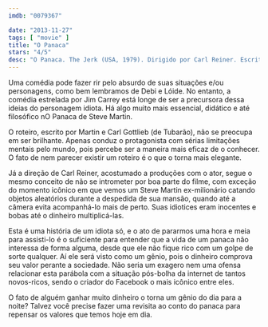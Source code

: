 ```yaml
---
imdb: "0079367"

date: "2013-11-27"
tags: [ "movie" ]
title: "O Panaca"
stars: "4/5"
desc: "O Panaca. The Jerk (USA, 1979). Dirigido por Carl Reiner. Escrito por Steve Martin, Carl Gottlieb, Michael Elias, Steve Martin, Carl Gottlieb. Com Steve Martin, Bernadette Peters, Catlin Adams, Mabel King, Richard Ward, Dick Anthony Williams, Bill Macy, M. Emmet Walsh, Dick O'Neill."
---
```

Uma comédia pode fazer rir pelo absurdo de suas situações e/ou personagens, como bem lembramos de Debi e Lóide. No entanto, a comédia estrelada por Jim Carrey está longe de ser a precursora dessa ideias do personagem idiota. Há algo muito mais essencial, didático e até filosófico nO Panaca de Steve Martin.

O roteiro, escrito por Martin e Carl Gottlieb (de Tubarão), não se preocupa em ser brilhante. Apenas conduz o protagonista com sérias limitações mentais pelo mundo, pois percebe ser a maneira mais eficaz de o conhecer. O fato de nem parecer existir um roteiro é o que o torna mais elegante.

Já a direção de Carl Reiner, acostumado a produções com o ator, segue o mesmo conceito de não se intrometer por boa parte do filme, com exceção do momento icônico em que vemos um Steve Martin ex-milionário catando objetos aleatórios durante a despedida de sua mansão, quando até a câmera evita acompanhá-lo mais de perto. Suas idiotices eram inocentes e bobas até o dinheiro multiplicá-las.

Esta é uma história de um idiota só, e o ato de pararmos uma hora e meia para assisti-lo é o suficiente para entender que a vida de um panaca não interessa de forma alguma, desde que ele não fique rico com um golpe de sorte qualquer. Aí ele será visto como um gênio, pois o dinheiro comprova seu valor perante a sociedade. Não seria um exagero nem uma ofensa relacionar esta parábola com a situação pós-bolha da internet de tantos novos-ricos, sendo o criador do Facebook o mais icônico entre eles.

O fato de alguém ganhar muito dinheiro o torna um gênio do dia para a noite? Talvez você precise fazer uma revisita ao conto do panaca para repensar os valores que temos hoje em dia.


